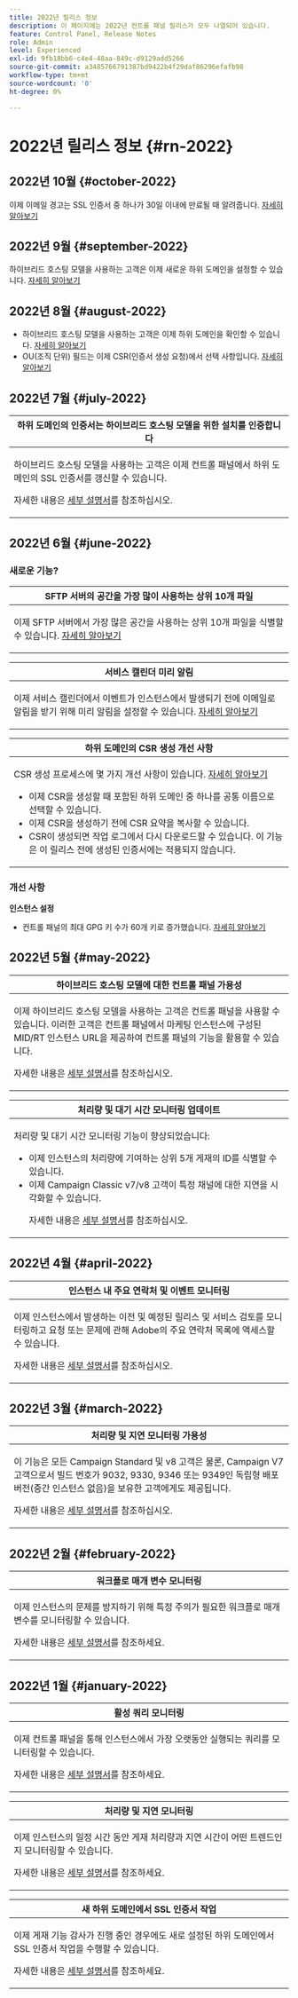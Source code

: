 ```yaml
---
title: 2022년 릴리스 정보
description: 이 페이지에는 2022년 컨트롤 패널 릴리스가 모두 나열되어 있습니다.
feature: Control Panel, Release Notes
role: Admin
level: Experienced
exl-id: 9fb18bb6-c4e4-48aa-849c-d9129add5266
source-git-commit: a3485766791387bd9422b4f29daf86296efafb98
workflow-type: tm+mt
source-wordcount: '0'
ht-degree: 0%

---
```


# 2022년 릴리스 정보 {#rn-2022}

## 2022년 10월 {#october-2022}

이제 이메일 경고는 SSL 인증서 중 하나가 30일 이내에 만료될 때 알려줍니다. [자세히 알아보기](../performance-monitoring/using/email-alerting.md)

## 2022년 9월 {#september-2022}

하이브리드 호스팅 모델을 사용하는 고객은 이제 새로운 하위 도메인을 설정할 수 있습니다. [자세히 알아보기](../subdomains-certificates/using/setting-up-new-subdomain.md)

## 2022년 8월 {#august-2022}

* 하이브리드 호스팅 모델을 사용하는 고객은 이제 하위 도메인을 확인할 수 있습니다. [자세히 알아보기](../subdomains-certificates/using/monitoring-subdomains.md)
* OU(조직 단위) 필드는 이제 CSR(인증서 생성 요청)에서 선택 사항입니다. [자세히 알아보기](../subdomains-certificates/using/renewing-subdomain-certificate.md)

## 2022년 7월 {#july-2022}

<table>
<thead>
<tr>
<th><strong>하위 도메인의 인증서는 하이브리드 호스팅 모델을 위한 설치를 인증합니다</strong><br/></th>
</tr>
</thead>
<tbody>
<tr>
<td>
<p><p>하이브리드 호스팅 모델을 사용하는 고객은 이제 컨트롤 패널에서 하위 도메인의 SSL 인증서를 갱신할 수 있습니다.</p><p>자세한 내용은 <a href="../subdomains-certificates/using/renewing-subdomain-certificate.md">세부 설명서</a>를 참조하십시오.</p>
</td>
</tr>
</tbody>
</table>

## 2022년 6월 {#june-2022}

### 새로운 기능?

<table>
<thead>
<tr>
<th><strong>SFTP 서버의 공간을 가장 많이 사용하는 상위 10개 파일</strong><br/></th>
</tr>
</thead>
<tbody>
<tr>
<td>
<p>이제 SFTP 서버에서 가장 많은 공간을 사용하는 상위 10개 파일을 식별할 수 있습니다. <a href="../sftp/using/sftp-storage-management.md">자세히 알아보기</a></p>
</td>
</tr>
</tbody>
</table>

<table>
<thead>
<tr>
<th><strong>서비스 캘린더 미리 알림</strong><br/></th>
</tr>
</thead>
<tbody>
<tr>
<td>
<p>이제 서비스 캘린더에서 이벤트가 인스턴스에서 발생되기 전에 이메일로 알림을 받기 위해 미리 알림을 설정할 수 있습니다. <a href="../service-events/service-events.md">자세히 알아보기</a></p>
</td>
</tr>
</tbody>
</table>

<table>
<thead>
<tr>
<th><strong>하위 도메인의 CSR 생성 개선 사항</strong><br/></th>
</tr>
</thead>
<tbody>
<tr>
<td>
<p>CSR 생성 프로세스에 몇 가지 개선 사항이 있습니다. <a href="../subdomains-certificates/using/renewing-subdomain-certificate.md">자세히 알아보기</a></p><ul><li>이제 CSR을 생성할 때 포함된 하위 도메인 중 하나를 공통 이름으로 선택할 수 있습니다.</li><li>이제 CSR을 생성하기 전에 CSR 요약을 복사할 수 있습니다.</li><li>CSR이 생성되면 작업 로그에서 다시 다운로드할 수 있습니다. 이 기능은 이 릴리스 전에 생성된 인증서에는 적용되지 않습니다.</li></ul><p>

</td>
</tr>
</tbody>
</table>

### 개선 사항

**인스턴스 설정**

* 컨트롤 패널의 최대 GPG 키 수가 60개 키로 증가했습니다. [자세히 알아보기](../instances-settings/using/gpg-keys-management.md)

## 2022년 5월 {#may-2022}

<table>
<thead>
<tr>
<th><strong>하이브리드 호스팅 모델에 대한 컨트롤 패널 가용성</strong><br/></th>
</tr>
</thead>
<tbody>
<tr>
<td>
<p>이제 하이브리드 호스팅 모델을 사용하는 고객은 컨트롤 패널을 사용할 수 있습니다. 이러한 고객은 컨트롤 패널에서 마케팅 인스턴스에 구성된 MID/RT 인스턴스 URL을 제공하여 컨트롤 패널의 기능을 활용할 수 있습니다.</p><p>자세한 내용은 <a href="../instances-settings/using/external-accounts.md">세부 설명서</a>를 참조하십시오.</p>
</td>
</tr>
</tbody>
</table>

<table>
<thead>
<tr>
<th><strong>처리량 및 대기 시간 모니터링 업데이트</strong><br/></th>
</tr>
</thead>
<tbody>
<tr>
<td>
<p>처리량 및 대기 시간 모니터링 기능이 향상되었습니다:<ul><li>이제 인스턴스의 처리량에 기여하는 상위 5개 게재의 ID를 식별할 수 있습니다.</li><li>이제 Campaign Classic v7/v8 고객이 특정 채널에 대한 지연을 시각화할 수 있습니다.</p></li><p>자세한 내용은 <a href="../performance-monitoring/using/throughputs-latencies.md">세부 설명서</a>를 참조하십시오.</p>
</td>
</tr>
</tbody>
</table>


## 2022년 4월 {#april-2022}

<table>
<thead>
<tr>
<th><strong>인스턴스 내 주요 연락처 및 이벤트 모니터링</strong><br/></th>
</tr>
</thead>
<tbody>
<tr>
<td>
<p>이제 인스턴스에서 발생하는 이전 및 예정된 릴리스 및 서비스 검토를 모니터링하고 요청 또는 문제에 관해 Adobe의 주요 연락처 목록에 액세스할 수 있습니다.</p><p>자세한 내용은 <a href="../service-events/service-events.md">세부 설명서</a>를 참조하십시오.</p>
</td>
</tr>
</tbody>
</table>

## 2022년 3월 {#march-2022}

<table>
<thead>
<tr>
<th><strong>처리량 및 지연 모니터링 가용성</strong><br/></th>
</tr>
</thead>
<tbody>
<tr>
<td>
<p>이 기능은 모든 Campaign Standard 및 v8 고객은 물론, Campaign V7 고객으로서 빌드 번호가 9032, 9330, 9346 또는 9349인 독립형 배포 버전(중간 인스턴스 없음)을 보유한 고객에게도 제공됩니다.</p><p>자세한 내용은 <a href="../performance-monitoring/using/throughputs-latencies.md">세부 설명서</a>를 참조하십시오.</p>
</td>
</tr>
</tbody>
</table>

## 2022년 2월 {#february-2022}

<table>
<thead>
<tr>
<th><strong>워크플로 매개 변수 모니터링</strong><br/></th>
</tr>
</thead>
<tbody>
<tr>
<td>
<p>이제 인스턴스의 문제를 방지하기 위해 특정 주의가 필요한 워크플로 매개 변수를 모니터링할 수 있습니다. </p><p>자세한 내용은 <a href="../performance-monitoring/using/workflow-monitoring.md">세부 설명서</a>를 참조하세요.</p>
</td>
</tr>
</tbody>
</table>

## 2022년 1월 {#january-2022}

<table>
<thead>
<tr>
<th><strong>활성 쿼리 모니터링</strong><br/></th>
</tr>
</thead>
<tbody>
<tr>
<td>
<p>이제 컨트롤 패널을 통해 인스턴스에서 가장 오랫동안 실행되는 쿼리를 모니터링할 수 있습니다.</p><p>자세한 내용은 <a href="../performance-monitoring/using/database-active-queries.md">세부 설명서</a>를 참조하세요.</p>
</td>
</tr>
</tbody>
</table>

<table>
<thead>
<tr>
<th><strong>처리량 및 지연 모니터링</strong><br/></th>
</tr>
</thead>
<tbody>
<tr>
<td>
<p>이제 인스턴스의 일정 시간 동안 게재 처리량과 지연 시간이 어떤 트렌드인지 모니터링할 수 있습니다.</p><p>자세한 내용은 <a href="../performance-monitoring/using/throughputs-latencies.md">세부 설명서</a>를 참조하세요.</p>
</td>
</tr>
</tbody>
</table>

<table>
<thead>
<tr>
<th><strong>새 하위 도메인에서 SSL 인증서 작업</strong><br/></th>
</tr>
</thead>
<tbody>
<tr>
<td>
<p>이제 게재 기능 감사가 진행 중인 경우에도 새로 설정된 하위 도메인에서 SSL 인증서 작업을 수행할 수 있습니다.</p><p>자세한 내용은 <a href="../subdomains-certificates/using/renewing-subdomain-certificate.md">세부 설명서</a>를 참조하세요.</p>
</td>
</tr>
</tbody>
</table>
